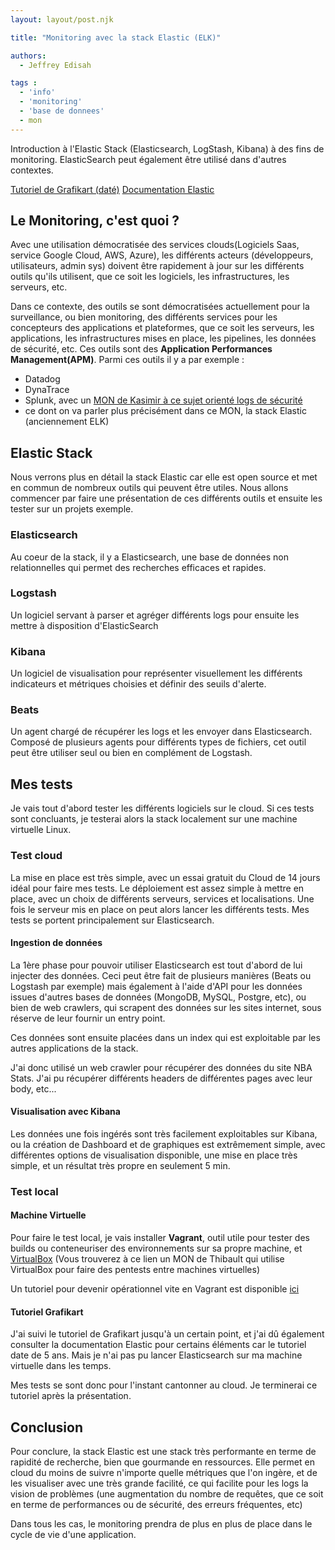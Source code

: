 ```yaml
---
layout: layout/post.njk

title: "Monitoring avec la stack Elastic (ELK)"

authors:
  - Jeffrey Edisah

tags :
  - 'info'
  - 'monitoring'
  - 'base de donnees'
  - mon
---
```


<!-- début résumé -->

Introduction à l'Elastic Stack (Elasticsearch, LogStash, Kibana) à des fins de monitoring. ElasticSearch peut également être utilisé dans d'autres contextes.

<!-- fin résumé -->

[Tutoriel de Grafikart (daté)](https://grafikart.fr/tutoriels/elastic-stack-elk-980)
[Documentation Elastic](https://www.elastic.co/guide/index.html#viewall)

## Le Monitoring, c'est quoi ?

Avec une utilisation démocratisée des services clouds(Logiciels Saas, service Google Cloud, AWS, Azure), les différents acteurs (développeurs, utilisateurs, admin sys) doivent être rapidement à jour sur les différents outils qu'ils utilisent, que ce soit les logiciels, les infrastructures, les serveurs, etc.

Dans ce contexte, des outils se sont démocratisées actuellement pour la surveillance, ou bien monitoring, des différents services pour les concepteurs des applications et plateformes, que ce soit les serveurs, les applications, les infrastructures mises en place, les pipelines, les données de sécurité, etc. Ces outils sont des **Application Performances Management(APM)**. Parmi ces outils il y a par exemple :

- Datadog
- DynaTrace
- Splunk, avec un [MON de Kasimir à ce sujet orienté logs de sécurité](../../../KR/MON2-1/)
- ce dont on va parler plus précisément dans ce MON, la stack Elastic (anciennement ELK)


## Elastic Stack

Nous verrons plus en détail la stack Elastic car elle est open source et met en commun de nombreux outils qui peuvent être utiles. Nous allons commencer par faire une présentation de ces différents outils et ensuite les tester sur un projets exemple.

### Elasticsearch

Au coeur de la stack, il y a Elasticsearch, une base de données non relationnelles qui permet des recherches efficaces et rapides.

### Logstash

Un logiciel servant à parser et agréger différents logs pour ensuite les mettre à disposition d'ElasticSearch

### Kibana

Un logiciel de visualisation pour représenter visuellement les différents indicateurs et métriques choisies et définir des seuils d'alerte.

### Beats

Un agent chargé de récupérer les logs et les envoyer dans Elasticsearch. Composé de plusieurs agents pour différents types de fichiers, cet outil peut être utiliser seul ou bien en complément de Logstash.

## Mes tests

Je vais tout d'abord tester les différents logiciels sur le cloud. Si ces tests sont concluants, je testerai alors la stack localement sur une machine virtuelle Linux.

### Test cloud

La mise en place est très simple, avec un essai gratuit du Cloud de 14 jours idéal pour faire mes tests. Le déploiement est assez simple à mettre en place, avec un choix de différents serveurs, services et localisations. Une fois le serveur mis en place on peut alors lancer les différents tests. Mes tests se portent principalement sur Elasticsearch.

#### Ingestion de données

La 1ère phase pour pouvoir utiliser Elasticsearch est tout d'abord de lui injecter des données. Ceci peut être fait de plusieurs manières (Beats ou Logstash par exemple) mais également à l'aide d'API pour les données issues d'autres bases de données (MongoDB, MySQL, Postgre, etc), ou bien de web crawlers, qui scrapent des données sur les sites internet, sous réserve de leur fournir un entry point. 

Ces données sont ensuite placées dans un index qui est exploitable par les autres applications de la stack.

J'ai donc utilisé un web crawler pour récupérer des données du site NBA Stats. J'ai pu récupérer différents headers de différentes pages avec leur body, etc...

#### Visualisation avec Kibana

Les données une fois ingérés sont très facilement exploitables sur Kibana, ou la création de Dashboard et de graphiques est extrêmement simple, avec différentes options de visualisation disponible, une mise en place très simple, et un résultat très propre en seulement 5 min.



### Test local

#### Machine Virtuelle

Pour faire le test local, je vais installer **Vagrant**, outil utile pour tester des builds ou conteneuriser des environnements sur sa propre machine, et [VirtualBox](../../../TA/pentest/) (Vous trouverez à ce lien un MON de Thibault qui utilise VirtualBox pour faire des pentests entre machines virtuelles)

Un tutoriel pour devenir opérationnel vite en Vagrant est disponible [ici](https://developer.hashicorp.com/vagrant/tutorials/getting-started)

#### Tutoriel Grafikart

J'ai suivi le tutoriel de Grafikart jusqu'à un certain point, et j'ai dû également consulter la documentation Elastic pour certains éléments car le tutoriel date de 5 ans. Mais je n'ai pas pu lancer Elasticsearch sur ma machine virtuelle dans les temps.

Mes tests se sont donc pour l'instant cantonner au cloud. Je terminerai ce tutoriel après la présentation.

## Conclusion

Pour conclure, la stack Elastic est une stack très performante en terme de rapidité de recherche, bien que gourmande en ressources. Elle permet en cloud du moins de suivre n'importe quelle métriques que l'on ingère, et de les visualiser avec une très grande facilité, ce qui facilite pour les logs la vision de problèmes (une augmentation du nombre de requêtes, que ce soit en terme de performances ou de sécurité, des erreurs fréquentes, etc)

Dans tous les cas, le monitoring prendra de plus en plus de place dans le cycle de vie d'une application.
